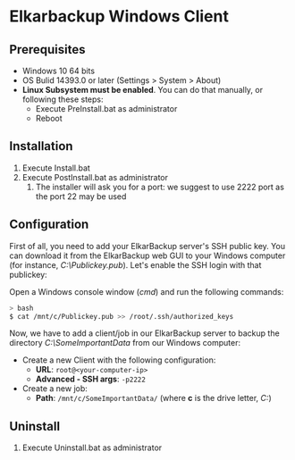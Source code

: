 # Elkarbackup Windows Client

## Prerequisites
- Windows 10 64 bits
- OS Bulid 14393.0 or later (Settings > System > About)
- **Linux Subsystem must be enabled**. You can do that manually, or following these steps:
  - Execute PreInstall.bat as administrator
  - Reboot

## Installation
1. Execute Install.bat
2. Execute PostInstall.bat as administrator
    1. The installer will ask you for a port: we suggest to use 2222 port as the port 22 may be used

## Configuration

First of all, you need to add your ElkarBackup server's SSH public key. You can download it from the ElkarBackup web GUI to your Windows computer (for instance, *C:\Publickey.pub*). Let's enable the SSH login with that publickey:

Open a Windows console window (*cmd*) and run the following commands:

```sh
> bash
$ cat /mnt/c/Publickey.pub >> /root/.ssh/authorized_keys
```

Now, we have to add a client/job in our ElkarBackup server to backup the directory *C:\SomeImportantData* from our Windows computer:
- Create a new Client with the following configuration:
  - **URL**: `root@<your-computer-ip>`
  - **Advanced - SSH args**: `-p2222`
- Create a new job:
  - **Path**: `/mnt/c/SomeImportantData/` (where **c** is the drive letter, *C:*)

## Uninstall
1. Execute Uninstall.bat as administrator
